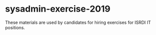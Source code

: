 # sysadmin-exercise-2019

These materials are used by candidates for hiring exercises for ISRDI IT positions.
